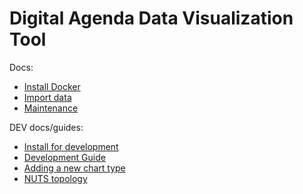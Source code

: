 # Digital Agenda Data Visualization Tool

Docs:

 - [Install Docker](docs/install_docker.md)
 - [Import data](docs/import.md)
 - [Maintenance](docs/maintenance.md)

DEV docs/guides:

 - [Install for development](docs/install_develop.md)
 - [Development Guide](./docs/development_guide.md)
 - [Adding a new chart type](./docs/adding_new_chart.md)
 - [NUTS topology](./docs/nuts.md)

